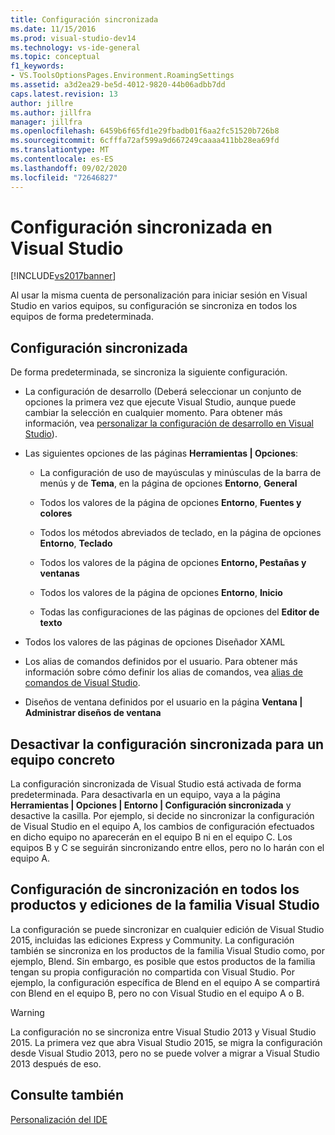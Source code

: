 ```yaml
---
title: Configuración sincronizada
ms.date: 11/15/2016
ms.prod: visual-studio-dev14
ms.technology: vs-ide-general
ms.topic: conceptual
f1_keywords:
- VS.ToolsOptionsPages.Environment.RoamingSettings
ms.assetid: a3d2ea29-be5d-4012-9820-44b06adbb7dd
caps.latest.revision: 13
author: jillre
ms.author: jillfra
manager: jillfra
ms.openlocfilehash: 6459b6f65fd1e29fbadb01f6aa2fc51520b726b8
ms.sourcegitcommit: 6cfffa72af599a9d667249caaaa411bb28ea69fd
ms.translationtype: MT
ms.contentlocale: es-ES
ms.lasthandoff: 09/02/2020
ms.locfileid: "72646827"
---
```

# <a name="synchronized-settings-in-visual-studio"></a>Configuración sincronizada en Visual Studio
[!INCLUDE[vs2017banner](../includes/vs2017banner.md)]

Al usar la misma cuenta de personalización para iniciar sesión en Visual Studio en varios equipos, su configuración se sincroniza en todos los equipos de forma predeterminada.

## <a name="synchronized-settings"></a>Configuración sincronizada
 De forma predeterminada, se sincroniza la siguiente configuración.

- La configuración de desarrollo (Deberá seleccionar un conjunto de opciones la primera vez que ejecute Visual Studio, aunque puede cambiar la selección en cualquier momento. Para obtener más información, vea [personalizar la configuración de desarrollo en Visual Studio](https://msdn.microsoft.com/22c4debb-4e31-47a8-8f19-16f328d7dcd3)).

- Las siguientes opciones de las páginas **Herramientas &#124; Opciones**:

  - La configuración de uso de mayúsculas y minúsculas de la barra de menús y de **Tema**, en la página de opciones **Entorno**, **General**

  - Todos los valores de la página de opciones **Entorno**, **Fuentes y colores**

  - Todos los métodos abreviados de teclado, en la página de opciones **Entorno**, **Teclado**

  - Todos los valores de la página de opciones **Entorno, Pestañas y ventanas**

  - Todos los valores de la página de opciones **Entorno**, **Inicio**

  - Todas las configuraciones de las páginas de opciones del **Editor de texto**

- Todos los valores de las páginas de opciones Diseñador XAML

- Los alias de comandos definidos por el usuario. Para obtener más información sobre cómo definir los alias de comandos, vea [alias de comandos de Visual Studio](../ide/reference/visual-studio-command-aliases.md).

- Diseños de ventana definidos por el usuario en la página **Ventana &#124; Administrar diseños de ventana**

## <a name="turning-synchronized-settings-off-for-a-particular-computer"></a>Desactivar la configuración sincronizada para un equipo concreto
 La configuración sincronizada de Visual Studio está activada de forma predeterminada. Para desactivarla en un equipo, vaya a la página **Herramientas &#124; Opciones &#124; Entorno &#124; Configuración sincronizada** y desactive la casilla.  Por ejemplo, si decide no sincronizar la configuración de Visual Studio en el equipo A, los cambios de configuración efectuados en dicho equipo no aparecerán en el equipo B ni en el equipo C. Los equipos B y C se seguirán sincronizando entre ellos, pero no lo harán con el equipo A.

## <a name="synchronizing-settings-across-visual-studio-family-products-and-editions"></a>Configuración de sincronización en todos los productos y ediciones de la familia Visual Studio
 La configuración se puede sincronizar en cualquier edición de Visual Studio 2015, incluidas las ediciones Express y Community. La configuración también se sincroniza en los productos de la familia Visual Studio como, por ejemplo, Blend. Sin embargo, es posible que estos productos de la familia tengan su propia configuración no compartida con Visual Studio. Por ejemplo, la configuración específica de Blend en el equipo A se compartirá con Blend en el equipo B, pero no con Visual Studio en el equipo A o B.

> [!WARNING]
> La configuración no se sincroniza entre Visual Studio 2013 y Visual Studio 2015. La primera vez que abra Visual Studio 2015, se migra la configuración desde Visual Studio 2013, pero no se puede volver a migrar a Visual Studio 2013 después de eso.

## <a name="see-also"></a>Consulte también
 [Personalización del IDE](../ide/personalizing-the-visual-studio-ide.md)
